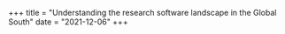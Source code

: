 +++
title = "Understanding the research software landscape in the Global South"
date = "2021-12-06"
+++
